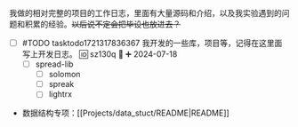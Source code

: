 我做的相对完整的项目的工作日志，里面有大量源码和介绍，以及我实验遇到的问题和积累的经验。~~以后说不定会把毕设也放进去？~~

- [ ] #TODO tasktodo1721317836367 我开发的一些库，项目等，记得在这里面写上开发日志。 🆔 sz130q 🔼 ➕ 2024-07-18
	- [ ] spread-lib
		- [ ] solomon
		- [ ] spreak
		- [ ] lightrx

- 数据结构专项：[[Projects/data_stuct/README|README]]